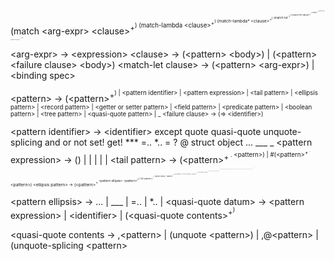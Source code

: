 (match \<arg-expr\> \<clause\><sup>+<sup>)
(match-lambda \<clause\><sup>+<sup>)
(match-lambda\* \<clause\><sup>+<sup>)
(match-let <identifier><sup>?<sup> (\<match-let clause\><sup>+<sup>) \<body\><sup>+<sup>)
(match-letrec (\<match-let clause\><sup>+<sup>) \<body\><sup>+<sup>)

\<arg-expr\> -> \<expression\>
\<clause\> -> (\<pattern\> \<body\>) |
              (\<pattern\> \<failure clause\> \<body\>)
\<match-let clause\> -> (\<pattern\> \<arg-expr\>) |
                        \<binding spec\>

\<pattern\> -> (\<pattern\><sup>+<sup>) |
               \<pattern identifier\> |
               \<pattern expression\> |
               \<tail pattern\> |
               \<ellipsis pattern\> |
               \<record pattern\> |
               \<getter or setter pattern\> |
               \<field pattern\> |
               \<predicate pattern\> |
               \<boolean pattern\> |
               \<tree pattern\> |
               \<quasi-quote pattern\> |
               _
\<failure clause\> -> (=\> \<identifier\>)

\<pattern identifier\> -> \<identifier\> except quote quasi-quote unquote-splicing
                                         and or not set! get! \*** =.. \*.. = ?
                                         @ struct object ... ___ _
\<pattern expression> -> () |
                         <boolean> |
                         <number> |
                         <character> |
                         <quotation> |
                         <vector>
\<tail pattern\> -> (\<pattern\><sup>+<sup> . \<pattern\>) |
                    \#(\<pattern\><sup>+<sup> . \<pattern\>)
\<ellipsis pattern\> -> (\<pattern\><sup>+<sup> \<pattern ellipsis\> \<pattern\><sup>\*<sup>) |
                        \#(\<pattern\><sup>+<sup> \<pattern ellipsis\> \<pattern\><sup>\*<sup>)
\<record pattern\> -> ($ \<record type\> \<pattern\><sup>+<sup>) |
                      (struct \<record type\> \<pattern\><sup>+<sup>) |
                      (object \<record type\> (\<slot name\> \<pattern\>)<sup>+<sup>)
\<getter or setter pattern\> -> (get! \<pattern identifier\>) |
                                (set! \<pattern identifier\>)
\<field pattern\> -> (= \<operator\> \<pattern\>)
\<predicate pattern\> -> (? \<predicate\> \<pattern\>)
\<boolean pattern\> -> (and \<pattern\><sup>\*<sup>) |
                       (or \<pattern\><sup>\*<sup>) |
                       (not \<pattern\><sup>+<sup>)
\<tree pattern\> -> (\<pattern\> \*\*\* \<pattern\>)
\<quasi-quote pattern\> -> \`\<quasi-quote datum\> |
                        -> (quasi-quote \<quasi-quote datum\>)

\<pattern ellipsis\> -> ... |
                        ___ |
                        =.. <number> |
                        \*.. <number> <number> |
\<quasi-quote datum\> -> \<pattern expression\> |
                         \<identifier\> |
                         (\<quasi-quote contents\><sup>+<sup>)

\<quasi-quote contents -> ,\<pattern\> |
                          (unquote \<pattern\>) |
                          ,@\<pattern\> |
                          (unquote-splicing \<pattern\>
